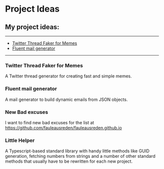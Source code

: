 # Project Ideas

## My project ideas:
___

- [Twitter Thread Faker for Memes](#twitter-thread-faker-for-memes)
- [Fluent mail generator](#fluent-mail-generator)

___

### Twitter Thread Faker for Memes

A Twitter thread generator for creating fast and simple memes.

### Fluent mail generator

A mail generator to build dynamic emails from JSON objects.

### New Bad excuses

I want to find new bad excuses for the list at https://github.com/fauleausreden/fauleausreden.github.io

### Little Helper

A Typescript-based standard library with handy little methods like GUID generation, fetching numbers from strings
and a number of other standard methods that usually have to be rewritten for each new project. 
